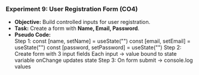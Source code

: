 ### **Experiment 9: User Registration Form** (CO4)  
- **Objective:** Build controlled inputs for user registration.  
- **Task:** Create a form with **Name, Email, Password**.  
- **Pseudo Code:**  
Step 1: const [name, setName] = useState("")
const [email, setEmail] = useState("")
const [password, setPassword] = useState("")
Step 2: Create form with 3 input fields
Each input → value bound to state variable
onChange updates state
Step 3: On form submit → console.log values
